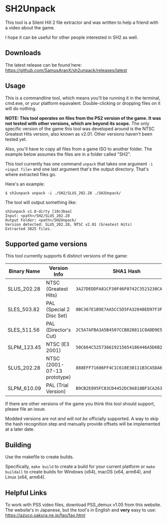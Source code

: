 # SH2Unpack

This tool is a Silent Hill 2 file extractor and was written to help a friend with a video about the game.

I hope it can be useful for other people interested in SH2 as well.

## Downloads

The latest release can be found here: https://github.com/SamusAranX/sh2unpack/releases/latest

## Usage

This is a commandline tool, which means you'll be running it in the terminal, cmd.exe, or your platform equivalent. 
Double-clicking or dropping files on it will do nothing.

**NOTE: This tool operates on files from the PS2 version of the game. It was not tested with other versions, which are beyond its scope.**
The only specific version of the game this tool was developed around is the NTSC Greatest Hits version, also known as v2.01.
Other versions haven't been tested yet.

Also, you'll have to copy all files from a game ISO to another folder. The example below assumes the files are in a folder called "SH2". 

This tool currently has one command `unpack` that takes one argument `-i <input file>` and one last argument that's the output directory.
That's where extracted files go.

Here's an example:

```
$ sh2unpack unpack -i ./SH2/SLUS_202.28 ./SH2Unpack/
```

The tool will output something like:

```
sh2unpack v1.0-dirty [10c3baa]
Input: <path>/SH2/SLUS_202.28
Output Folder: <path>/SH2Unpack/
Version detected: SLUS_202.28, NTSC v2.01 (Greatest Hits)
Extracted 3825 files.
```

## Supported game versions

This tool currently supports 6 distinct versions of the game:

| Binary Name | Version Info                | SHA1 Hash                                  |
|-------------|-----------------------------|--------------------------------------------|
| SLUS_202.28 | NTSC (Greatest Hits)        | `3A27DEDDFA81CF30F46F0742C3523230CAC75D9A` |
| SLES_503.82 | PAL (Special 2 Disc Set)    | `8BC367E1B9E7AA5CC5D5FA32048ED97F3FADE728` |
| SLES_511.56 | PAL (Director's Cut)        | `2C5A7AFBA3A5B4507CCB828811C8ADD9E5D0E961` |
| SLPM_123.45 | NTSC (E3 2001)              | `50C664C525736619215654186446A5D6B211FB31` |
| SLUS_202.28 | NTSC (2001-07-13 prototype) | `888EFF71606FF4C1C610E30111B3CA5DA647EDCC` |
| SLPM_610.09 | PAL (Trial Version)         | `B9CB2E895FC83CD4452DC9A818BF3CA26394ADBE` |

If there are other versions of the game you think this tool should support, please file an issue.

Modded versions are not *and will not be* officially supported.
A way to skip the hash recognition step and manually provide offsets will be implemented at a later date.

## Building

Use the makefile to create builds.

Specifically, `make build` to create a build for your current platform or `make buildall` to create builds for Windows (x64), macOS (x64, arm64), and Linux (x64, arm64).

## Helpful Links

To work with PSS video files, download PSS_demux v1.05 from this website.\
The website's in Japanese, but the tool's in English and **very** easy to use:\
https://azuco.sakura.ne.jp/fao/fao.html